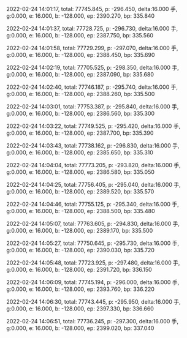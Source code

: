 2022-02-24 14:01:17, total: 77745.845, p: -296.450, delta:16.000 手, g:0.000, e: 16.000, b: -128.000, ep: 2390.270, bp: 335.840

2022-02-24 14:01:37, total: 77728.725, p: -296.730, delta:16.000 手, g:0.000, e: 16.000, b: -128.000, ep: 2387.750, bp: 335.560

2022-02-24 14:01:58, total: 77729.299, p: -297.070, delta:16.000 手, g:0.000, e: 16.000, b: -128.000, ep: 2388.450, bp: 335.690

2022-02-24 14:02:19, total: 77705.525, p: -298.350, delta:16.000 手, g:0.000, e: 16.000, b: -128.000, ep: 2387.090, bp: 335.680

2022-02-24 14:02:40, total: 77746.187, p: -295.740, delta:16.000 手, g:0.000, e: 16.000, b: -128.000, ep: 2388.260, bp: 335.500

2022-02-24 14:03:01, total: 77753.387, p: -295.840, delta:16.000 手, g:0.000, e: 16.000, b: -128.000, ep: 2386.560, bp: 335.300

2022-02-24 14:03:22, total: 77749.525, p: -295.420, delta:16.000 手, g:0.000, e: 16.000, b: -128.000, ep: 2387.700, bp: 335.390

2022-02-24 14:03:43, total: 77738.162, p: -296.830, delta:16.000 手, g:0.000, e: 16.000, b: -128.000, ep: 2385.650, bp: 335.310

2022-02-24 14:04:04, total: 77773.205, p: -293.820, delta:16.000 手, g:0.000, e: 16.000, b: -128.000, ep: 2386.580, bp: 335.050

2022-02-24 14:04:25, total: 77756.405, p: -295.040, delta:16.000 手, g:0.000, e: 16.000, b: -128.000, ep: 2389.520, bp: 335.570

2022-02-24 14:04:46, total: 77755.125, p: -295.340, delta:16.000 手, g:0.000, e: 16.000, b: -128.000, ep: 2388.500, bp: 335.480

2022-02-24 14:05:07, total: 77763.605, p: -294.830, delta:16.000 手, g:0.000, e: 16.000, b: -128.000, ep: 2389.170, bp: 335.500

2022-02-24 14:05:27, total: 77750.645, p: -295.730, delta:16.000 手, g:0.000, e: 16.000, b: -128.000, ep: 2390.030, bp: 335.720

2022-02-24 14:05:48, total: 77723.925, p: -297.480, delta:16.000 手, g:0.000, e: 16.000, b: -128.000, ep: 2391.720, bp: 336.150

2022-02-24 14:06:09, total: 77745.194, p: -296.000, delta:16.000 手, g:0.000, e: 16.000, b: -128.000, ep: 2393.760, bp: 336.220

2022-02-24 14:06:30, total: 77743.445, p: -295.950, delta:16.000 手, g:0.000, e: 16.000, b: -128.000, ep: 2397.330, bp: 336.660

2022-02-24 14:06:51, total: 77736.245, p: -297.300, delta:16.000 手, g:0.000, e: 16.000, b: -128.000, ep: 2399.020, bp: 337.040